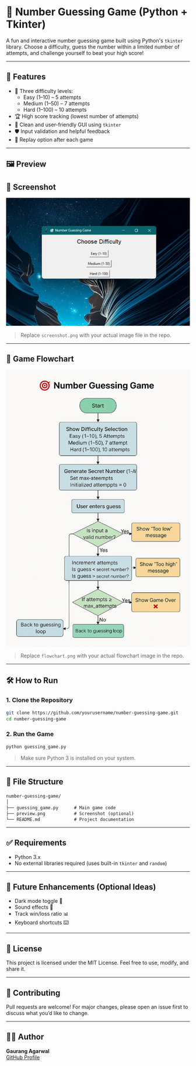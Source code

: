 
# 🎯 Number Guessing Game (Python + Tkinter)

A fun and interactive number guessing game built using Python's `tkinter` library. Choose a difficulty, guess the number within a limited number of attempts, and challenge yourself to beat your high score!

---

## 🚀 Features

- 🧠 Three difficulty levels:
  - Easy (1–10) – 5 attempts
  - Medium (1–50) – 7 attempts
  - Hard (1–100) – 10 attempts
- 🏆 High score tracking (lowest number of attempts)
- 🎨 Clean and user-friendly GUI using `tkinter`
- 🛡️ Input validation and helpful feedback
- 🔁 Replay option after each game

---

## 🖼️ Preview

## 📸 Screenshot

![Game Screenshot](Screenshot.png)

> Replace `screenshot.png` with your actual image file in the repo.

---

## 🔁 Game Flowchart

![Game Flowchart](flowchart.png)

> Replace `flowchart.png` with your actual flowchart image in the repo.



---

## 🛠️ How to Run

### 1. Clone the Repository
```bash
git clone https://github.com/yourusername/number-guessing-game.git
cd number-guessing-game
```

### 2. Run the Game
```bash
python guessing_game.py
```

> Make sure Python 3 is installed on your system.

---

## 📂 File Structure

```
number-guessing-game/
│
├── guessing_game.py      # Main game code
├── preview.png           # Screenshot (optional)
└── README.md             # Project documentation
```

---

## ✅ Requirements

- Python 3.x
- No external libraries required (uses built-in `tkinter` and `random`)

---

## 📌 Future Enhancements (Optional Ideas)

- Dark mode toggle 🌙
- Sound effects 🎵
- Track win/loss ratio 📊
- Keyboard shortcuts ⌨️

---

## 📄 License

This project is licensed under the MIT License. Feel free to use, modify, and share it.

---

## 🤝 Contributing

Pull requests are welcome! For major changes, please open an issue first to discuss what you’d like to change.

---

## 🙋‍♂️ Author

**Gaurang Agarwal**  
[GitHub Profile](https://github.com/yourusername)
